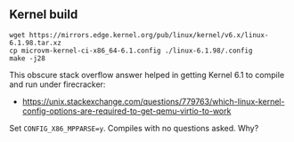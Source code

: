 ## Kernel build

    wget https://mirrors.edge.kernel.org/pub/linux/kernel/v6.x/linux-6.1.98.tar.xz
    cp microvm-kernel-ci-x86_64-6.1.config ./linux-6.1.98/.config
    make -j28

This obscure stack overflow answer helped in getting Kernel 6.1 to compile and run under firecracker:

- https://unix.stackexchange.com/questions/779763/which-linux-kernel-config-options-are-required-to-get-qemu-virtio-to-work

Set `CONFIG_X86_MPPARSE=y`. Compiles with no questions asked. Why?
